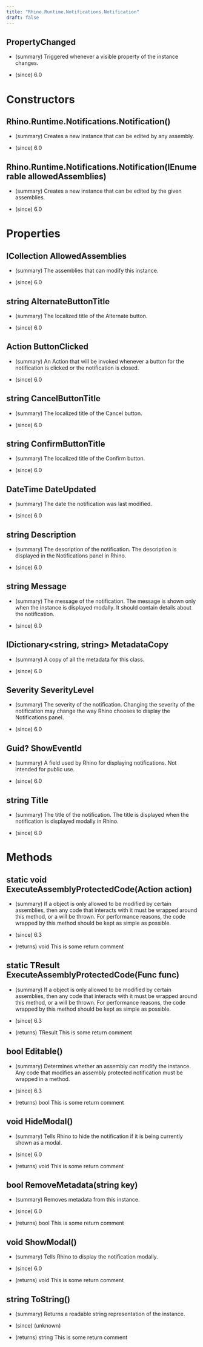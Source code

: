 ```yaml
---
title: "Rhino.Runtime.Notifications.Notification"
draft: false
---
```


## PropertyChanged
- (summary) 
     Triggered whenever a visible property of the instance changes.
     
- (since) 6.0
# Constructors
## Rhino.Runtime.Notifications.Notification()
- (summary) 
     Creates a new instance that can be edited by any assembly.
     
- (since) 6.0
## Rhino.Runtime.Notifications.Notification(IEnumerable<Assembly> allowedAssemblies)
- (summary) 
     Creates a new instance that can be edited by the given assemblies.
     
- (since) 6.0
# Properties
## ICollection<Assembly> AllowedAssemblies
- (summary) 
     The assemblies that can modify this instance.
     
- (since) 6.0
## string AlternateButtonTitle
- (summary) 
     The localized title of the Alternate button.
     
- (since) 6.0
## Action<ButtonType> ButtonClicked
- (summary) 
     An Action that will be invoked whenever a button for the notification is clicked or the notification is closed.
     
- (since) 6.0
## string CancelButtonTitle
- (summary) 
     The localized title of the Cancel button.
     
- (since) 6.0
## string ConfirmButtonTitle
- (summary) 
     The localized title of the Confirm button.
     
- (since) 6.0
## DateTime DateUpdated
- (summary) 
     The date the notification was last modified.
     
- (since) 6.0
## string Description
- (summary) 
     The description of the notification. The description is displayed in the Notifications panel in Rhino.
     
- (since) 6.0
## string Message
- (summary) 
     The message of the notification. The message is shown only when the instance is displayed modally. It should contain details about the notification.
     
- (since) 6.0
## IDictionary<string, string> MetadataCopy
- (summary) 
     A copy of all the metadata for this class.
     
- (since) 6.0
## Severity SeverityLevel
- (summary) 
     The severity of the notification. Changing the severity of the notification may change the way Rhino chooses to display the Notifications panel. 
     
- (since) 6.0
## Guid? ShowEventId
- (summary) 
     A field used by Rhino for displaying notifications. Not intended for public use.
     
- (since) 6.0
## string Title
- (summary) 
     The title of the notification. The title is displayed when the notification is displayed modally in Rhino.
     
- (since) 6.0
# Methods
## static void ExecuteAssemblyProtectedCode(Action action)
- (summary) 
     If a  object is only allowed to be modified by certain
     assemblies, then any code that interacts with it must be wrapped around this method,
     or a  will be thrown. For performance reasons,
     the code wrapped by this method should be kept as simple as possible.
     
- (since) 6.3
- (returns) void This is some return comment
## static TResult ExecuteAssemblyProtectedCode(Func<TResult> func)
- (summary) 
     If a  object is only allowed to be modified by certain
     assemblies, then any code that interacts with it must be wrapped around this method,
     or a  will be thrown. For performance reasons,
     the code wrapped by this method should be kept as simple as possible.
     
- (since) 6.3
- (returns) TResult This is some return comment
## bool Editable()
- (summary) 
     Determines whether an assembly can modify the instance. Any code that modifies an assembly protected
     notification must be wrapped in a  method.
     
- (since) 6.3
- (returns) bool This is some return comment
## void HideModal()
- (summary) 
     Tells Rhino to hide the notification if it is being currently shown as a modal.
     
- (since) 6.0
- (returns) void This is some return comment
## bool RemoveMetadata(string key)
- (summary) 
     Removes metadata from this instance.
     
- (since) 6.0
- (returns) bool This is some return comment
## void ShowModal()
- (summary) 
     Tells Rhino to display the notification modally.
     
- (since) 6.0
- (returns) void This is some return comment
## string ToString()
- (summary) 
     Returns a readable string representation of the instance.
     
- (since) (unknown)
- (returns) string This is some return comment
